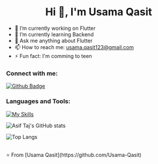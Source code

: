  <h1 align="center">Hi 👋, I'm Usama Qasit</h1>

- 🔭 I’m currently working on Flutter
- 🌱 I’m currently learning Backend
- 💬 Ask me anything about Flutter 
- 📫 How to reach me: usama.qasit123@gmail.com
- ⚡ Fun fact: I'm comming to teen
  
### Connect with me:
<div id="badges">
  <a href="https://github.com/Usama-Qasit">
    <img src="https://img.shields.io/badge/Github-white?style=for-the-badge&logo=Github&logoColor=black" alt="Github Badge"/>
  </a>
</div>

### Languages and Tools:
[![My Skills](https://skillicons.dev/icons?i=flutter,dart,firebase,github,git,postman,figma,xd&perline=5)](https://skillicons.dev)

![Asif Taj's GitHub stats](https://github-readme-stats.vercel.app/api?username=Usama-Qasit&show_icons=true&theme=dark)

![Top Langs](https://github-readme-stats.vercel.app/api/top-langs/?username=Usama-Qasit&theme=dark)


<br>
⭐️ From [Usama Qasit](https://github.com/Usama-Qasit)
